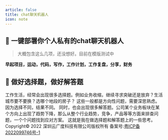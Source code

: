```yaml
---
article: false
title: chat聊天机器人
icon: note
---
```

## 🧮 一键部署你个人私有的chat聊天机器人
> 大概包含这么几项，还没想好。目前在模版测试中

**早起项目，运动，代码，写作，工作计划，工作复盘，分享，财务**
## 🌿 做好选择题，做好解答题
工作生活，经常会出现很多选择题。例如业务收缩，继续寻求突破还是放弃？生活城市要不要换？选哪个地段的房子？
这些一般都是方向性问题，需要深思熟虑。因为选择不同，结果不同。
同时，也会出现很多解答题。公司某个业务板块在某个方向上出现了趋势下降，那么从整个行业趋势，竞争，产品等等方面来排查问题，一个个问题找到应对方案。
这就是我在做选择题和解答题上的一些思考。
Copyright© 2022 深圳云广度科技有限公司版权所有 备案号:[粤ICP备2022099746号-1](https://beian.miit.gov.cn)
